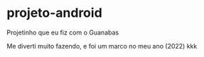 # projeto-android
Projetinho que eu fiz com o Guanabas

Me diverti muito fazendo, e foi um marco no meu ano (2022) kkk
